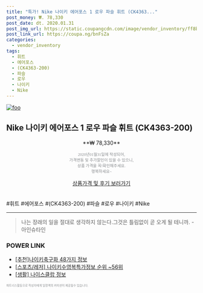 ```yaml
--- 
title: "특가! Nike 나이키 에어포스 1 로우 파슬 휘트 (CK4363..." 
post_money: ₩. 78,330 
post_date: dt. 2020.01.31 
post_img_url: https://static.coupangcdn.com/image/vendor_inventory/ff8b/ca5c352677261cf38ac39f78cb766249a08f7d7c79cea7ce1dc08a2bbf1a.JPG 
post_link_url: https://coupa.ng/bnFsZa 
categories: 
  - vendor_inventory 
tags: 
  - 휘트 
  - 에어포스 
  - (CK4363-200) 
  - 파슬 
  - 로우 
  - 나이키 
  - Nike 
--- 
```

[![foo](https://static.coupangcdn.com/image/vendor_inventory/ff8b/ca5c352677261cf38ac39f78cb766249a08f7d7c79cea7ce1dc08a2bbf1a.JPG)](https://coupa.ng/bnFsZa) 

## Nike 나이키 에어포스 1 로우 파슬 휘트 (CK4363-200) 
<p style="text-align: center;">**₩ 78,330**</p> 
<p style="text-align: center;"><span style="color: #898c8f; font-family: Georgia,Times,serif; font-size: 0.75em;">2020년01월31일에 작성되어, <br>가격변동 및 추가할인이 있을 수 있으니,<br> 상품 가격을 꼭!확인해주세요.<br>행복하세요~</span> 
</p>	 
<div markdown="0" style="text-align: center;"><a href="https://coupa.ng/bnFsZa" class="btn btn--success">상품가격 및 후기 보러가기</a></div> 
<br><br> 
  #휘트 #에어포스 #(CK4363-200) #파슬 #로우 #나이키 #Nike 
<hr> 

> 나는 장래의 일을 절대로 생각하지 않는다.그것은 틀림없이 곧 오게 될 테니까. -아인슈타인 


### POWER LINK

* <a href="https://blog.naver.com/fasyy4321/221786606490" target="_blank">[추천]나이키축구화 48가지 정보</a>
* <a href="https://blog.naver.com/fasyy4321/221771389562" target="_blank"> [스포츠/레저] 나이키수영복특가정보 순위 ~56위</a>
* <a href="https://blog.naver.com/fasyy4321/221763827258" target="_blank"> [생활] 나이스클랍 정보 </a>

<span style="color: #898c8f; font-family: Georgia,Times,serif; font-size: 0.55em;">파트너스활동으로 작성자에게 일정액의 커미션이 제공될수 있습니다.</span> 
